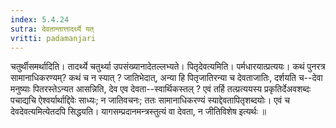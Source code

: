 ```yaml
---
index: 5.4.24
sutra: देवतान्तात्तादर्थ्ये यत्‌
vritti: padamanjari
---
```


 चतुर्थीसमर्थादिति। तादर्थ्ये चतुर्थ्या उपसंख्यानादेतल्लभ्यते। पितृदेवत्यमिति। पर्मधारयात्प्रत्ययः। कथं पुनरत्र सामानाधिकरण्यम्? कथं च न स्यात् ? जातिभेदात्, अन्या हि पितृजातिरन्या च देवताजातिः, दर्शयति च--देवा मनुष्याः पितरस्तेऽन्यत आसन्निति, देव एव देवता--स्वार्थिकस्तल् ? एवं तर्हि तल्प्रत्ययस्य प्रकृतिर्देअवशब्दः पचाद्यचि ऐश्वर्यार्थाद्दिवेः साध्यः; न जातिवचनः; ततः सामानाधिकरण्यं स्याद्देवतापितृशब्दयोः। एवं च देवदेवत्यमित्येतदपि सिद्धयति। यागसम्प्रदानमन्त्रस्तुत्यं वा देवता, न जीतिविशेष इत्यर्थः ॥